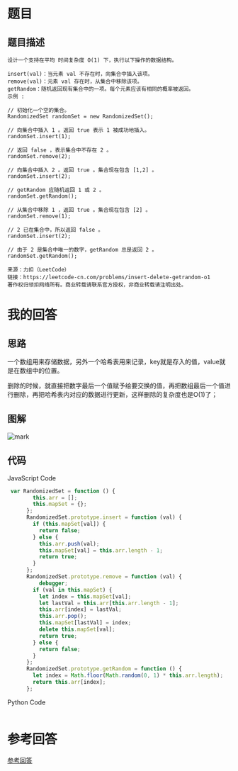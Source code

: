 # 题目

## 题目描述

```
设计一个支持在平均 时间复杂度 O(1) 下，执行以下操作的数据结构。

insert(val)：当元素 val 不存在时，向集合中插入该项。
remove(val)：元素 val 存在时，从集合中移除该项。
getRandom：随机返回现有集合中的一项。每个元素应该有相同的概率被返回。
示例 :

// 初始化一个空的集合。
RandomizedSet randomSet = new RandomizedSet();

// 向集合中插入 1 。返回 true 表示 1 被成功地插入。
randomSet.insert(1);

// 返回 false ，表示集合中不存在 2 。
randomSet.remove(2);

// 向集合中插入 2 。返回 true 。集合现在包含 [1,2] 。
randomSet.insert(2);

// getRandom 应随机返回 1 或 2 。
randomSet.getRandom();

// 从集合中移除 1 ，返回 true 。集合现在包含 [2] 。
randomSet.remove(1);

// 2 已在集合中，所以返回 false 。
randomSet.insert(2);

// 由于 2 是集合中唯一的数字，getRandom 总是返回 2 。
randomSet.getRandom();

来源：力扣（LeetCode）
链接：https://leetcode-cn.com/problems/insert-delete-getrandom-o1
著作权归领扣网络所有。商业转载请联系官方授权，非商业转载请注明出处。
```


# 我的回答

## 思路

一个数组用来存储数据，另外一个哈希表用来记录，key就是存入的值，value就是在数组中的位置。

删除的时候，就直接把数字最后一个值赋予给要交换的值，再把数组最后一个值进行删除，再把哈希表内对应的数据进行更新，这样删除的复杂度也是O(1)了；

## 图解

![mark](http://images.91miandan.top/blog/20200910/yAuO3CyH4wMb.jpg?imageslim)

## 代码

JavaScript Code
```js
 var RandomizedSet = function () {
        this.arr = [];
        this.mapSet = {};
      };
      RandomizedSet.prototype.insert = function (val) {
        if (this.mapSet[val]) {
          return false;
        } else {
          this.arr.push(val);
          this.mapSet[val] = this.arr.length - 1;
          return true;
        }
      };
      RandomizedSet.prototype.remove = function (val) {
          debugger;
        if (val in this.mapSet) {
          let index = this.mapSet[val];
          let lastVal = this.arr[this.arr.length - 1];
          this.arr[index] = lastVal;
          this.arr.pop();
          this.mapSet[lastVal] = index;
          delete this.mapSet[val];
          return true;
        } else {
          return false;
        }
      };
      RandomizedSet.prototype.getRandom = function () {
        let index = Math.floor(Math.random(0, 1) * this.arr.length);
        return this.arr[index];
      };
```

Python Code
```py

```


# 参考回答

[参考回答](https://leetcode-cn.com/problems/insert-delete-getrandom-o1/solution/guan-fang-jie-fa-javascript-ban-ben-by-jack-108/)